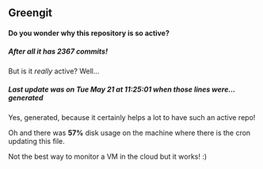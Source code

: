 ## Greengit

#### Do you wonder why this repository is so active?

##### After all it has 2367 commits!

But is it *really* active? Well...

##### Last update was on Tue May 21 at 11:25:01 when those lines were... generated

Yes, generated, because it certainly helps a lot to have such an active repo!

Oh and there was **57%** disk usage on the machine
where there is the cron updating this file.

Not the best way to monitor a VM in the cloud but it works! :)
